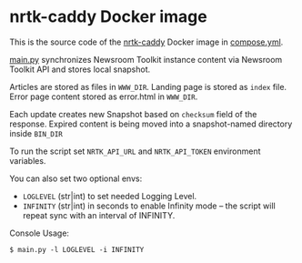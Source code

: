 # nrtk-caddy Docker image

This is the source code of the [nrtk-caddy](https://hub.docker.com/r/michaelageev/nrtk-sync) Docker image in [compose.yml](../compose.yml).

[main.py](main.py) synchronizes Newsroom Toolkit instance content via Newsroom Toolkit API and stores local snapshot.

Articles are stored as files in `WWW_DIR`. Landing page is stored as `index` file.
Error page content stored as error.html in `WWW_DIR`.

Each update creates new Snapshot based on `checksum` field of the response.
Expired content is being moved into a snapshot-named directory inside `BIN_DIR`

To run the script set `NRTK_API_URL` and `NRTK_API_TOKEN` environment variables.

You can also set two optional envs:
- `LOGLEVEL` (str|int) to set needed Logging Level.
- `INFINITY` (str|int) in seconds to enable Infinity mode – the script will repeat sync with an interval of INFINITY.

Console Usage: 
```
$ main.py -l LOGLEVEL -i INFINITY
```